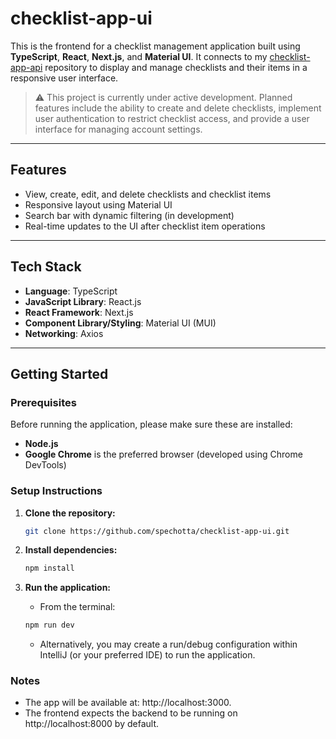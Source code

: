 # checklist-app-ui

This is the frontend for a checklist management application built using **TypeScript**, **React**, **Next.js**, and **Material UI**. 
It connects to my [checklist-app-api](https://github.com/spechotta/checklist-app-api) repository to display and manage checklists and their items in a responsive user interface.

> ⚠️ This project is currently under active development. Planned features include the ability to create and delete checklists, implement user authentication to restrict checklist access, and provide a user interface for managing account settings.

---

## Features
- View, create, edit, and delete checklists and checklist items
- Responsive layout using Material UI
- Search bar with dynamic filtering (in development)
- Real-time updates to the UI after checklist item operations

---

## Tech Stack

- **Language**: TypeScript
- **JavaScript Library**: React.js
- **React Framework**: Next.js
- **Component Library/Styling**: Material UI (MUI)
- **Networking**: Axios

---

## Getting Started
### Prerequisites

Before running the application, please make sure these are installed:

- **Node.js**
- **Google Chrome** is the preferred browser (developed using Chrome DevTools)

### Setup Instructions

1. **Clone the repository:**

   ```bash
   git clone https://github.com/spechotta/checklist-app-ui.git

2. **Install dependencies:**

   ```bash
   npm install

3. **Run the application:**

    - From the terminal:
    ```bash
    npm run dev
    ```
    - Alternatively, you may create a run/debug configuration within IntelliJ (or your preferred IDE) to run the application.    

### Notes
- The app will be available at: http://localhost:3000.
- The frontend expects the backend to be running on http://localhost:8000 by default.